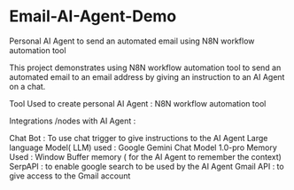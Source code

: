 # Email-AI-Agent-Demo

Personal AI Agent to send an automated email using N8N workflow automation tool

This project demonstrates using N8N workflow automation tool to send an automated email to an email address by giving an instruction to an AI Agent on a chat.

Tool Used to create personal AI Agent : N8N workflow automation tool

Integrations /nodes with AI Agent : 

Chat Bot : To use chat trigger to give instructions to the AI Agent
Large language Model( LLM) used : Google Gemini Chat Model 1.0-pro
Memory Used : Window Buffer memory ( for the AI Agent to remember the context)
SerpAPI : to enable google search to be used by the AI Agent 
Gmail API : to give access to the Gmail account






